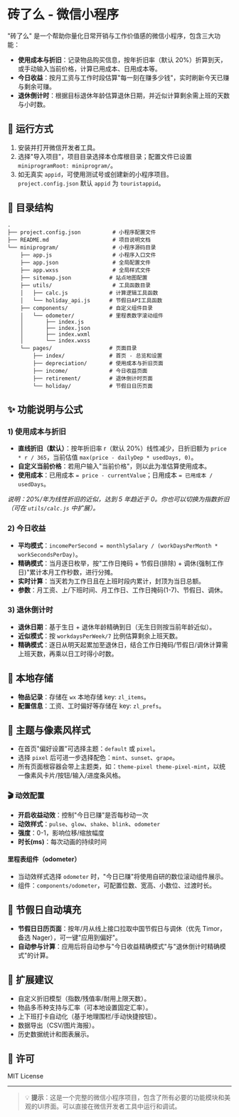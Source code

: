 # 砖了么 - 微信小程序

"砖了么" 是一个帮助你量化日常开销与工作价值感的微信小程序，包含三大功能：

- **使用成本与折旧**：记录物品购买信息，按年折旧率（默认 20%）折算到天，或手动输入当前价格，计算已用成本、日用成本等。
- **今日收益**：按月工资与工作时段估算"每一刻在赚多少钱"，实时刷新今天已赚与剩余可赚。
- **退休倒计时**：根据目标退休年龄估算退休日期，并近似计算剩余需上班的天数与小时数。

## 🚀 运行方式

1. 安装并打开微信开发者工具。
2. 选择"导入项目"，项目目录选择本仓库根目录；配置文件已设置 `miniprogramRoot: miniprogram/`。
3. 如无真实 `appid`，可使用测试号或创建新的小程序项目。`project.config.json` 默认 `appid` 为 `touristappid`。

## 📁 目录结构

```
.
├── project.config.json          # 小程序配置文件
├── README.md                    # 项目说明文档
└── miniprogram/                 # 小程序源码目录
    ├── app.js                   # 小程序入口文件
    ├── app.json                 # 全局配置文件
    ├── app.wxss                 # 全局样式文件
    ├── sitemap.json            # 站点地图配置
    ├── utils/                   # 工具函数目录
    │   ├── calc.js             # 计算逻辑工具函数
    │   └── holiday_api.js      # 节假日API工具函数
    ├── components/             # 自定义组件目录
    │   └── odometer/           # 里程表数字滚动组件
    │       ├── index.js
    │       ├── index.json
    │       ├── index.wxml
    │       └── index.wxss
    └── pages/                  # 页面目录
        ├── index/              # 首页 - 总览和设置
        ├── depreciation/       # 使用成本与折旧页面
        ├── income/             # 今日收益页面
        ├── retirement/         # 退休倒计时页面
        └── holiday/            # 节假日日历页面
```

## ✨ 功能说明与公式

### 1) 使用成本与折旧

- **直线折旧（默认）**：按年折旧率 r（默认 20%）线性减少，日折旧额为 `price * r / 365`，当前估值 `max(price - dailyDep * usedDays, 0)`。
- **自定义当前价格**：若用户输入"当前价格"，则以此为准估算使用成本。
- **使用成本**：已用成本 `= price - currentValue`；日用成本 `= 已用成本 / usedDays`。

*说明：20%/年为线性折旧的近似，达到 5 年趋近于 0。你也可以切换为指数折旧（可在 `utils/calc.js` 中扩展）。*

### 2) 今日收益

- **平均模式**：`incomePerSecond = monthlySalary / (workDaysPerMonth * workSecondsPerDay)`。
- **精确模式**：当月逐日枚举，按"工作日掩码 + 节假日(排除) + 调休(强制工作日)"累计本月工作秒数，进行分摊。
- **实时计算**：当天若为工作日且在上班时段内累计，封顶为当日总额。
- **参数**：月工资、上/下班时间、月工作日、工作日掩码(1-7)、节假日、调休。

### 3) 退休倒计时

- **退休日期**：基于生日 + 退休年龄精确到日（无生日则按当前年龄近似）。
- **近似模式**：按 `workdaysPerWeek/7` 比例估算剩余上班天数。
- **精确模式**：逐日从明天起累加至退休日，结合工作日掩码/节假日/调休计算需上班天数，再乘以日工时得小时数。

## 💾 本地存储

- **物品记录**：存储在 `wx` 本地存储 key: `zl_items`。
- **配置信息**：工资、工时偏好等存储在 key: `zl_prefs`。

## 🎨 主题与像素风样式

- 在首页"偏好设置"可选择主题：`default` 或 `pixel`。
- 选择 `pixel` 后可进一步选择配色：`mint`、`sunset`、`grape`。
- 所有页面根容器会带上主题类，如：`theme-pixel theme-pixel-mint`，以统一像素风卡片/按钮/输入/进度条风格。

### 🎬 动效配置

- **开启收益动效**：控制"今日已赚"是否每秒动一次
- **动效样式**：`pulse`、`glow`、`shake`、`blink`、`odometer`
- **强度**：0-1，影响位移/缩放幅度
- **时长(ms)**：每次动画的持续时间

#### 里程表组件（odometer）

- 当动效样式选择 `odometer` 时，"今日已赚"将使用自研的数位滚动组件展示。
- 组件：`components/odometer`，可配置位数、宽高、小数位、过渡时长。

## 📅 节假日自动填充

- **节假日日历页面**：按年/月从线上接口拉取中国节假日与调休（优先 Timor，备选 Nager），可一键"应用到偏好"。
- **自动参与计算**：应用后将自动参与"今日收益精确模式"与"退休倒计时精确模式"的计算。

## 🔧 扩展建议

- 自定义折旧模型（指数/残值率/耐用上限天数）。
- 物品多币种支持与汇率（可本地设置固定汇率）。
- 上下班打卡自动化（基于地理围栏/手动快捷按钮）。
- 数据导出（CSV/图片海报）。
- 历史数据统计和图表展示。

## 📄 许可

MIT License

---

> 💡 **提示**：这是一个完整的微信小程序项目，包含了所有必要的功能模块和美观的UI界面。可以直接在微信开发者工具中运行和调试。
